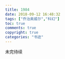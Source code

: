 ```yaml
---
title: 1984
date: 2018-09-12 16:48:32
tags: ["乔治奥威尔","科幻"]
toc: true
comments: true
copyright: true
categories: "书迹"
---
```

未完待续